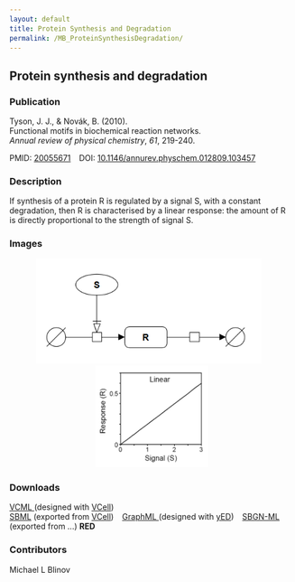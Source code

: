 ```yaml
---
layout: default
title: Protein Synthesis and Degradation
permalink: /MB_ProteinSynthesisDegradation/
---
```


## Protein synthesis and degradation
### Publication

Tyson, J. J., & Novák, B. (2010). 
<br>Functional motifs in biochemical reaction networks. 
<br><i>Annual review of physical chemistry</i>, <i>61</i>, 219-240.

PMID:  [20055671](https://www.ncbi.nlm.nih.gov/pubmed/20055671) &ensp; DOI: [10.1146/annurev.physchem.012809.103457](https://doi.org/10.1146/annurev.physchem.012809.103457)

### Description

If synthesis of a protein R is regulated by a signal S, with a constant degradation, then R is characterised by a 
linear response: the amount of R is directly proportional to the strength of signal S. 

### Images

<div class="img" style="font-size:90%; text-align:center;"> 
 <img src="/images/modelbricks/LinearSBGN.PNG" width="400"/> &ensp; 
 <img src="/images/modelbricks/LinearResponse.PNG" width="200"/><br />  
</div> 
 
 
### Downloads

 <a href="/modelbricks/Tyson_2003_1a.vcml">VCML </a> (designed with [VCell](http://vcell.org)) &ensp;  
 <a href="/modelbricks/Tyson_2003_1a.xml">SBML</a> (exported from [VCell](http://vcell.org)) &ensp; 
 <a href="/modelbricks/LinearResponse.graphml">GraphML </a> (designed with [yED](https://www.yworks.com/yed)) &ensp; 
 <a href="/modelbricks/...">SBGN-ML</a> (exported from ...) <b>RED</b> &ensp;


### Contributors

Michael L Blinov



